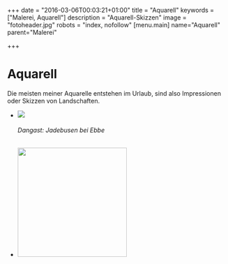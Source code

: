 +++
date = "2016-03-06T00:03:21+01:00"
title = "Aquarell"
keywords = ["Malerei, Aquarell"]
description = "Aquarell-Skizzen"
image = "fotoheader.jpg"
robots = "index, nofollow"
[menu.main]
    name="Aquarell"
    parent="Malerei"

+++

# Aquarell

Die meisten meiner Aquarelle entstehen im Urlaub, sind also Impressionen oder Skizzen von Landschaften.

<div class="slider">
    <ul class="slides">
        <li>
            <img class="materialboxed" data-caption="Dangast: Jadebusen bei Ebbe" src="/img/Aquarell/dangast-jadebusen-bei-ebbe-2007-04_465487028_o.jpg" />
            <div class="caption center-align">
                <h6 class="light grey-text text-lighten-3">Dangast: Jadebusen bei Ebbe</h5>
            </div>
        </li>
        <li>
            <img class="materialboxed" data-caption="Wilhelmshaven: Drehbrücke" width="250" src="/img/Aquarell/wilhelmshaven-2003_465516701_o.jpg" />
        </li>
    </ul>
</div>
